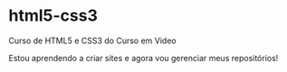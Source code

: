# html5-css3
 Curso de HTML5 e CSS3 do Curso em Video

 Estou aprendendo a criar sites e agora vou gerenciar meus repositórios!
